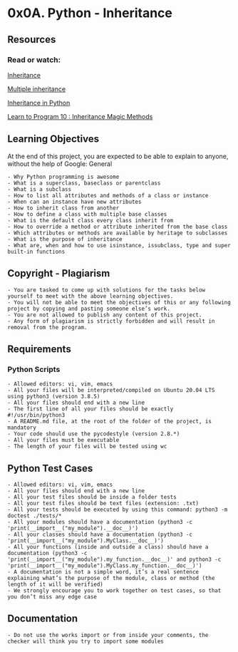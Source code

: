 # 0x0A. Python - Inheritance


## Resources

### Read or watch:

[Inheritance](https://docs.python.org/3/tutorial/classes.html#inheritance)

[Multiple inheritance](https://docs.python.org/3/tutorial/classes.html#multiple-inheritance)

[Inheritance in Python](https://www.packt.com/inheritance-python/)

[Learn to Program 10 : Inheritance Magic Methods](https://www.youtube.com/watch?v=d8kCdLCi6Lk)

## Learning Objectives

At the end of this project, you are expected to be able to explain to anyone, without the help of Google:
General

    - Why Python programming is awesome
    - What is a superclass, baseclass or parentclass
    - What is a subclass
    - How to list all attributes and methods of a class or instance
    - When can an instance have new attributes
    - How to inherit class from another
    - How to define a class with multiple base classes
    - What is the default class every class inherit from
    - How to override a method or attribute inherited from the base class
    - Which attributes or methods are available by heritage to subclasses
    - What is the purpose of inheritance
    - What are, when and how to use isinstance, issubclass, type and super built-in functions

## Copyright - Plagiarism

    - You are tasked to come up with solutions for the tasks below yourself to meet with the above learning objectives.
    - You will not be able to meet the objectives of this or any following project by copying and pasting someone else’s work.
    - You are not allowed to publish any content of this project.
    - Any form of plagiarism is strictly forbidden and will result in removal from the program.

## Requirements
### Python Scripts

    - Allowed editors: vi, vim, emacs
    - All your files will be interpreted/compiled on Ubuntu 20.04 LTS using python3 (version 3.8.5)
    - All your files should end with a new line
    - The first line of all your files should be exactly #!/usr/bin/python3
    - A README.md file, at the root of the folder of the project, is mandatory
    - Your code should use the pycodestyle (version 2.8.*)
    - All your files must be executable
    - The length of your files will be tested using wc

## Python Test Cases

    - Allowed editors: vi, vim, emacs
    - All your files should end with a new line
    - All your test files should be inside a folder tests
    - All your test files should be text files (extension: .txt)
    - All your tests should be executed by using this command: python3 -m doctest ./tests/*
    - All your modules should have a documentation (python3 -c 'print(__import__("my_module").__doc__)')
    - All your classes should have a documentation (python3 -c 'print(__import__("my_module").MyClass.__doc__)')
    - All your functions (inside and outside a class) should have a documentation (python3 -c 'print(__import__("my_module").my_function.__doc__)' and python3 -c 'print(__import__("my_module").MyClass.my_function.__doc__)')
    - A documentation is not a simple word, it’s a real sentence explaining what’s the purpose of the module, class or method (the length of it will be verified)
    - We strongly encourage you to work together on test cases, so that you don’t miss any edge case

## Documentation

    - Do not use the works import or from inside your comments, the checker will think you try to import some modules

